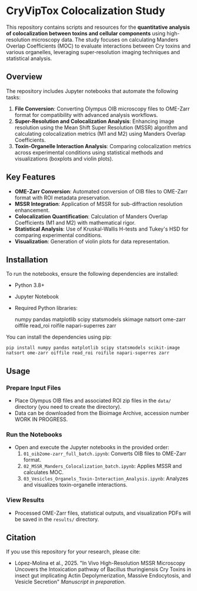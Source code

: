 # CryVipTox Colocalization Study

This repository contains scripts and resources for the **quantitative analysis of colocalization between toxins and cellular components** using high-resolution microscopy data. The study focuses on calculating Manders Overlap Coefficients (MOC) to evaluate interactions between Cry toxins and various organelles, leveraging super-resolution imaging techniques and statistical analysis.

## Overview

The repository includes Jupyter notebooks that automate the following tasks:
1. **File Conversion**: Converting Olympus OIB microscopy files to OME-Zarr format for compatibility with advanced analysis workflows.
2. **Super-Resolution and Colocalization Analysis**: Enhancing image resolution using the Mean Shift Super Resolution (MSSR) algorithm and calculating colocalization metrics (M1 and M2) using Manders Overlap Coefficients.
3. **Toxin-Organelle Interaction Analysis**: Comparing colocalization metrics across experimental conditions using statistical methods and visualizations (boxplots and violin plots).

## Key Features

- **OME-Zarr Conversion**: Automated conversion of OIB files to OME-Zarr format with ROI metadata preservation.
- **MSSR Integration**: Application of MSSR for sub-diffraction resolution enhancement.
- **Colocalization Quantification**: Calculation of Manders Overlap Coefficients (M1 and M2) with mathematical rigor.
- **Statistical Analysis**: Use of Kruskal-Wallis H-tests and Tukey's HSD for comparing experimental conditions.
- **Visualization**: Generation of violin plots for data representation.


## Installation

To run the notebooks, ensure the following dependencies are installed:

- Python 3.8+
- Jupyter Notebook
- Required Python libraries:

  numpy
  pandas
  matplotlib
  scipy
  statsmodels
  skimage
  natsort
  ome-zarr
  oiffile
  read_roi
  roifile
  napari-superres
  zarr

You can install the dependencies using pip:

`pip install numpy pandas matplotlib scipy statsmodels scikit-image natsort ome-zarr oiffile read_roi roifile napari-superres zarr`


## Usage

### Prepare Input Files
- Place Olympus OIB files and associated ROI zip files in the `data/` directory (you need to create the directory).
- Data can be downloaded from the Bioimage Archive, accession number WORK IN PROGRESS.

### Run the Notebooks
- Open and execute the Jupyter notebooks in the provided order:
  1. `01_oib2ome-zarr_full_batch.ipynb`: Converts OIB files to OME-Zarr format.
  2. `02_MSSR_Manders_Colocalization_batch.ipynb`: Applies MSSR and calculates MOC.
  3. `03_Vesicles_Organels_Toxin-Interaction_Analysis.ipynb`: Analyzes and visualizes toxin-organelle interactions.

### View Results
- Processed OME-Zarr files, statistical outputs, and visualization PDFs will be saved in the `results/` directory.

## Citation

If you use this repository for your research, please cite:

- López-Molina et al., 2025. "In Vivo High-Resolution MSSR Microscopy Uncovers the Intoxication pathway of Bacillus thuringiensis Cry Toxins in insect gut implicating Actin Depolymerization, Massive Endocytosis, and Vesicle Secretion" *Manuscript in preparation*.

